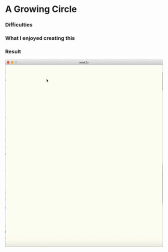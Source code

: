 # A Growing Circle



### Difficulties ###


### What I enjoyed creating this ###


### Result ###
<p align="center">
<img src="na2450_Week2_Assignment.gif" width="600" height="600">
</p>
